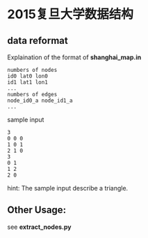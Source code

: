 # 2015复旦大学数据结构

## data reformat

Explaination of the format of **shanghai_map.in**

```
numbers of nodes
id0 lat0 lon0
id1 lat1 lon1
...
numbers of edges
node_id0_a node_id1_a
... 
```

sample input

```
3
0 0 0
1 0 1
2 1 0
3 
0 1
1 2
2 0
```

hint: The sample input describe a triangle.


## Other Usage:
see **extract_nodes.py**